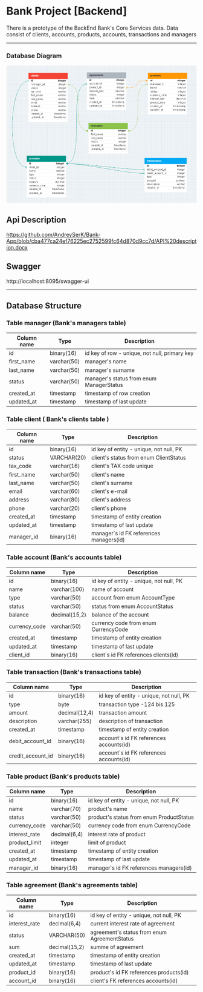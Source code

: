 # Bank Project [Backend]

There is a prototype of the BackEnd Bank's Core Services data.
Data consist of clients, accounts, products, accounts, transactions and managers
___


### Database Diagram
![PhotoBase](https://github.com/AndreySerK/Bank-App/blob/10646179f29dfeeb30e1634e23c04d1ca75178a6/db_diagram.png)



## Api Description
https://github.com/AndreySerK/Bank-App/blob/cba477ca24ef76225ec2752599fc64d870d9cc7d/API%20description.docx

## Swagger
http://localhost:8095/swagger-ui

___
## Database Structure

### Table manager (Bank's managers table)

| Column name | Type         | Description                                   |
|-------------|--------------|-----------------------------------------------|
| id          | binary(16)   | id key of row - unique, not null, primary key | 
| first_name  | varchar(50)  | manager's name                                | 
| last_name   | varchar(50)  | manager's surname                             | 
| status      | varchar(50)  | manager's status from enum ManagerStatus      | 
| created_at  | timestamp    | timestamp of row creation                     |
| updated_at  | timestamp    | timestamp of last update                      | 


### Table client ( Bank's clients table )

| Column name | Type        | Description                                   |
|-------------|-------------|-----------------------------------------------|
| id          | binary(16)  | id key of entity - unique, not null, PK       | 
| status      | VARCHAR(20) | client's status from enum ClientStatus        |
| tax_code    | varchar(16) | client's TAX code unique                      |
| first_name  | varchar(50) | client's name                                 |
| last_name   | varchar(50) | client's surname                              |
| email       | varchar(60) | client's e-mail                               |                               
| address     | varchar(80) | client's address                              |
| phone       | varchar(20) | client's phone                                |                                
| created_at  | timestamp   | timestamp of entity creation                  |
| updated_at  | timestamp   | timestamp of last update                      |
| manager_id  | binary(16)  | manager`s id FK references managers(id)       |


### Table account (Bank's accounts table)

| Column name     | Type          | Description                             |
|-----------------|---------------|-----------------------------------------|
| id              | binary(16)    | id key of entity - unique, not null, PK |        
| name            | varchar(100)  | name of account                         |                              
| type            | varchar(50)   | account from enum AccountType           |                                   
| status          | varchar(50)   | status from enum AccountStatus          |                          
| balance         | decimal(15,2) | balance of the account                  | 
| currency_code   | varchar(50)   | currency code from enum CurrencyCode    |                          
| created_at      | timestamp     | timestamp of entity creation            |
| updated_at      | timestamp     | timestamp of last update                |
| client_id       | binary(16)    | client`s id FK references clients(id)   | 


### Table transaction (Bank's transactions table) 

| Column name        | Type          | Description                            |
|--------------------|---------------|----------------------------------------|
| id                 | binary(16)    | id key of entity - unique, not null, PK| 
| type               | byte          | transaction type  -124 bis 125         | 
| amount             | decimal(12,4) | transaction amount                     | 
| description        | varchar(255)  | description of transaction             | 
| created_at         | timestamp     | timestamp of entity creation           | 
| debit_account_id   | binary(16)    | account`s id FK references accounts(id)| 
| credit_account_id  | binary(16)    | account`s id FK references accounts(id)| 


### Table product (Bank's products table)

| Column name   | Type          | Description                               |
|---------------|---------------|-------------------------------------------|
| id            | binary(16)    | id key of entity - unique, not null, PK   |
| name          | varchar(70)   | product's name                            |
| status        | varchar(50)   | product's status from enum ProductStatus  |
| currency_code | varchar(50)   | currency code from enum CurrencyCode      |
| interest_rate | decimal(6,4)  | interest rate of product                  |
| product_limit | integer       | limit of product                          |
| created_at    | timestamp     | timestamp of entity creation              |
| updated_at    | timestamp     | timestamp of last update                  |
| manager_id    | binary(16)    | manager`s id FK references managers(id)   |


### Table agreement (Bank's agreements table)

| Column name   | Type          | Description                                 |
|---------------|---------------|---------------------------------------------|
| id            | binary(16)    | id key of entity - unique, not null, PK     |
| interest_rate | decimal(6,4)	| current interest rate of agreement          | 
| status        | VARCHAR(50)   | agreement's status from enum AgreementStatus| 
| sum           | decimal(15,2) | summe of agreement                          | 
| created_at    | timestamp     | timestamp of entity creation                | 
| updated_at    | timestamp     | timestamp of last update                    | 
| product_id    | binary(16)    | product's id FK references products(id)     |
| account_id    | binary(16)    | client's FK references accounts(id)         | 
